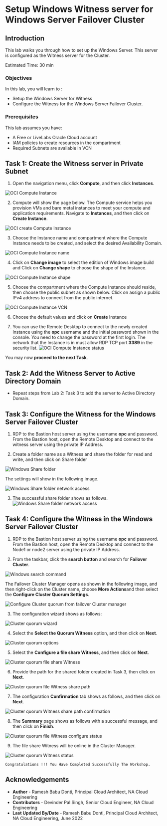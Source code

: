 # Setup Windows Witness server for Windows Server Failover Cluster

## Introduction

This lab walks you through how to set up the Windows Server. This server is configured as the Witness server for the Cluster.  

Estimated Time:  30 min


### Objectives
In this lab, you will learn to :
* Setup the Windows Server for Witness
* Configure the Witness for the Windows Server Failover Cluster.

### Prerequisites  

This lab assumes you have:
- A Free or LiveLabs Oracle Cloud account
- IAM policies to create resources in the compartment
- Required Subnets are available in VCN

##  Task 1: Create the Witness server in Private Subnet

1. Open the navigation menu, click **Compute**, and then click **Instances**.

  ![OCI Compute Instance](./images/compute-instance-oci.png "OCI Compute Instance")

2. Compute will show the page below. The Compute service helps you provision VMs and bare metal instances to meet your compute and application requirements. Navigate to **Instances**, and then click on **Create Instance**.

  ![OCI create Compute Instance](./images/compute-instance-create.png "OCI create Compute Instance")

3. Choose the Instance name and compartment where the Compute Instance needs to be created, and select the desired Availability Domain.

  ![OCI Compute Instance name](./images/compute-instance-name.png "OCI Compute Instance name")

4. Click on **Change image** to select the edition of Windows image build and Click on **Change shape** to choose the shape of the Instance.

  ![OCI Compute Instance shape](./images/compute-instance-shape.png "OCI Compute Instance shape")

5. Choose the compartment where the Compute Instance should reside, then choose the public subnet as shown below. Click on assign a public IPv4 address to connect from the public internet.

  ![OCI Compute Instance VCN](./images/compute-instance-ip.png "OCI Compute Instance VCN")

6. Choose the default values and click on **Create** Instance

7. You can use the Remote Desktop to connect to the newly created Instance using the **opc** username and the initial password shown in the console. You need to change the password at the first login. The network that the Instance is in must allow RDP TCP port **3389** in the security list.
  ![OCI Compute Instance status](./images/compute-instance-successful.png "OCI Compute Instance status")


  You may now **proceed to the next Task**.

##  Task 2: Add the Witness Server to Active Directory Domain

  * Repeat steps from Lab 2: Task 3 to add the server to Active Directory Domain.

##  Task 3: Configure the Witness for the Windows Server Failover Cluster

1. RDP to the Bastion host server using the username **opc** and password. From the Bastion host, open the Remote Desktop and connect to the witness server using the private IP Address.

2. Create a folder name as a Witness and share the folder for read and write, and then click on Share folder

  ![Windows Share folder](./images/windows-sharefolder.png "Windows Share folder")

  The settings will show in the following image.

  ![Windows Share folder network access](./images/windows-sharefolder-details.png "Windows Share folder network access")

3. The successful share folder shows as follows.
  ![Windows Share folder network access](./images/windows-sharefolder-successful.png "Windows Share folder network access")

##  Task 4: Configure the Witness in the Windows Server Failover Cluster

1. RDP to the Bastion host server using the username **opc** and password. From the Bastion host, open the Remote Desktop and connect to the Node1 or node2 server using the private IP Address.

2. From the taskbar, click the **search button** and search for **Failover Cluster**.

  ![Windows search command](./images/windows-command-search.png "Windows search command")

The Failover Cluster Manager opens as shown in the following image, and then right-click on the Cluster name, choose **More Actions**and then select the **Configure Cluster Quorum Settings**.

  ![Configure Cluster quorum from failover Cluster manager](./images/wsfc-quorum.png "Configure Cluster quorum from failover Cluster manager")

3. The configuration wizard shows as follows:

  ![Cluster quorum wizard](./images/wsfc-quorum-configruation.png "Cluster quorum wizard")

4. Select the **Select the Quorum Witness** option, and then click on **Next**.

  ![Cluster quorum options](./images/wsfc-quorum-configruation-select.png "Cluster quorum options")

5. Select the **Configure a file share Witness**, and then click on **Next**.

  ![Cluster quorum file share Witness](./images/wsfc-quorum-configruation-fileshare.png "Cluster quorum file share Witness")

6. Provide the path for the shared folder created in Task 3, then click on **Next**.

  ![Cluster quorum file Witness share path](./images/wsfc-quorum-sharepath.png "Cluster quorum file Witness share path")

7. The configuration **Confirmation** tab shows as follows, and then click on **Next**.

  ![Cluster quorum Witness share path confirmation](./images/wsfc-quorum-sharepath-confirmation.png "Cluster quorum Witness share path confirmation")

8. The **Summary** page shows as follows with a successful message, and then click on **Finish**.

  ![Cluster quorum file Witness configure status](./images/wsfc-quorum-sharepath-summary.png "Cluster quorum file Witness configure status")

9. The file share Witness will be online in the Cluster Manager.

  ![Cluster quorum Witness status](./images/wsfc-quorum-sharepath-online.png "Cluster quorum Witness status")

    Congratulations !!! You Have Completed Successfully The Workshop.

## Acknowledgements
* **Author** - Ramesh Babu Donti, Principal Cloud Architect, NA Cloud Engineering
* **Contributors** -  Devinder Pal Singh, Senior Cloud Engineer, NA Cloud Engineering
* **Last Updated By/Date** - Ramesh Babu Donti, Principal Cloud Architect, NA Cloud Engineering, June 2022
